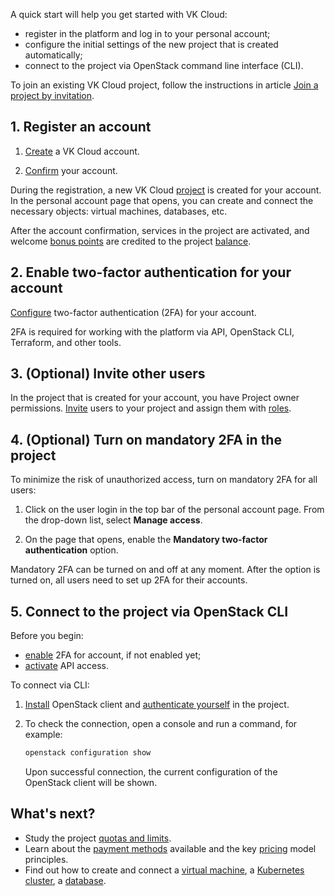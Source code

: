 A quick start will help you get started with VK Cloud:

- register in the platform and log in to your personal account;
- configure the initial settings of the new project that is created automatically;
- connect to the project via OpenStack command line interface (CLI).

<info>

To join an existing VK Cloud project, follow the instructions in article [Join a project by invitation](/en/base/account/instructions/project-invitation).

</info>

## 1. Register an account

1. [Create](/en/additionals/start/get-started/account-registration#registration-in-the-personal-account) a VK Cloud account.

1. [Confirm](/en/additionals/start/get-started/account-registration#account-confirmation) your account.

During the registration, a new VK Cloud [project](/en/base/account/concepts/projects) is created for your account. In the personal account page that opens, you can create and connect the necessary objects: virtual machines, databases, etc.

After the account confirmation, services in the project are activated, and welcome [bonus points](/en/additionals/billing/concepts/bonus) are credited to the project [balance](/en/additionals/billing/start/balance).

## 2. Enable two-factor authentication for your account

[Configure](/en/base/account/instructions/account-manage/manage-2fa/) two-factor authentication (2FA) for your account.

2FA is required for working with the platform via API, OpenStack CLI, Terraform, and other tools.

## 3. (Optional) Invite other users

In the project that is created for your account, you have Project owner permissions. [Invite](/en/base/account/account/adduser) users to your project and assign them with [roles](/en/base/account/concepts/rolesandpermissions).

## 4. (Optional) Turn on mandatory 2FA in the project

To minimize the risk of unauthorized access, turn on mandatory 2FA for all users:

1. Click on the user login in the top bar of the personal account page. From the drop-down list, select **Manage access**.

2. On the page that opens, enable the **Mandatory two-factor authentication** option.

Mandatory 2FA can be turned on and off at any moment. After the option is turned on, all users need to set up 2FA for their accounts.

## 5. Connect to the project via OpenStack CLI

Before you begin:

- [enable](/en/base/account/instructions/account-manage/manage-2fa/) 2FA for account, if not enabled yet;
- [activate](/en/manage/tools-for-using-services/rest-api/enable-api) API access.

To connect via CLI:

1. [Install](/en/base/account/cli/setup) OpenStack сlient and [authenticate yourself](/en/base/account/cli/authorization) in the project.

1. To check the connection, open a console and run a command, for example:

    ```bash
    openstack configuration show
    ```

    Upon successful connection, the current configuration of the OpenStack client will be shown.

## What's next?

- Study the project [quotas and limits](/en/base/account/concepts/quotasandlimits).
- Learn about the [payment methods](/en/additionals/billing/operations/payment) available and the key [pricing](/en/base/account/tariffication) model principles.
- Find out how to create and connect a [virtual machine](/en/base/iaas/vm-start), a [Kubernetes cluster](/en/base/k8s/quickstart), a [database](/en/dbs/dbaas/start).
